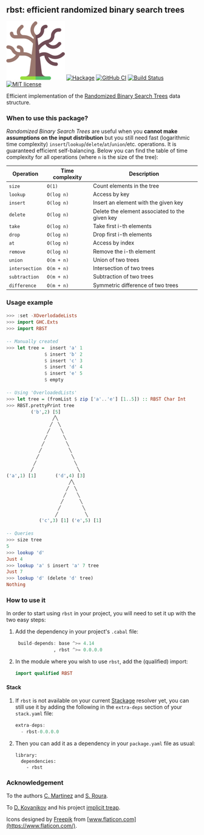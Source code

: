## rbst: efficient randomized binary search trees

![RBST nodes](./images/rbst.png)
[![Hackage](https://img.shields.io/hackage/v/rbst.svg)](https://hackage.haskell.org/package/rbst)
[![GitHub CI](https://github.com/monadplus/rbst/workflows/CI/badge.svg)](https://github.com/monadplus/rbst/actions)
[![Build Status](https://travis-ci.org/monadplus/RBST.svg?branch=master)](https://travis-ci.org/monadplus/RBST)
[![MIT license](https://img.shields.io/github/license/monadplus/rbst)](LICENSE)

Efficient implementation of the [Randomized Binary Search Trees][1] data structure.

### When to use this package?

_Randomized Binary Search Trees_ are useful when you __cannot make assumptions on the input distribution__ but you still need fast (logarithmic time complexity) `insert`/`lookup`/`delete`/`at`/`union`/etc. operations. It is guaranteed efficient self-balancing. Below you can find the table of time complexity for all operations (where `n` is the size of the tree):

| Operation      | Time complexity | Description                                    |
|----------------|-----------------|------------------------------------------------|
| `size`         | `O(1)`          | Count elements in the tree                     |
| `lookup`       | `O(log n)`      | Access by key                                  |
| `insert`       | `O(log n)`      | Insert an element with the given key           |
| `delete`       | `O(log n)`      | Delete the element associated to the given key |
| `take`         | `O(log n)`      | Take first i-th elements                       |
| `drop`         | `O(log n)`      | Drop first i-th elements                       |
| `at`           | `O(log n)`      | Access by index                                |
| `remove`       | `O(log n)`      | Remove the i-th element                        |
| `union`        | `O(m + n)`      | Union of two trees                             |
| `intersection` | `O(m + n)`      | Intersection of two trees                      |
| `subtraction`  | `O(m + n)`      | Subtraction of two trees                       |
| `difference`   | `O(m + n)`      | Symmetric difference of two trees              |

### Usage example

```haskell
>>> :set -XOverlodadeLists
>>> import GHC.Exts
>>> import RBST

-- Manually created
>>> let tree =  insert 'a' 1
              $ insert 'b' 2
              $ insert 'c' 3
              $ insert 'd' 4
              $ insert 'e' 5
              $ empty

-- Using 'OverloadedLists'
>>> let tree = (fromList $ zip ['a'..'e'] [1..5]) :: RBST Char Int
>>> RBST.prettyPrint tree
         ('b',2) [5]
                 ╱╲
                ╱  ╲
               ╱    ╲
              ╱      ╲
             ╱        ╲
            ╱          ╲
           ╱            ╲
          ╱              ╲
         ╱                ╲
('a',1) [1]       ('d',4) [3]
                       ╱╲
                      ╱  ╲
                     ╱    ╲
                    ╱      ╲
                   ╱        ╲
                  ╱          ╲
            ('c',3) [1] ('e',5) [1]

-- Queries
>>> size tree
5
>>> lookup 'd'
Just 4
>>> lookup 'a' $ insert 'a' 7 tree
Just 7
>>> lookup 'd' (delete 'd' tree)
Nothing
```

### How to use it

In order to start using `rbst` in your project, you will need to set it up with the two easy steps:

1. Add the dependency in your project's `.cabal` file:

   ```haskell
    build-depends: base ^>= 4.14
                 , rbst ^>= 0.0.0.0
   ```

2. In the module where you wish to use `rbst`,  add the (qualified) import:

   ```haskell
   import qualified RBST
   ```

#### Stack

1. If `rbst` is not available on your current [Stackage][3] resolver yet, you can still use it by adding the following in the `extra-deps` section of your `stack.yaml` file:

    ```haskell
    extra-deps:
      - rbst-0.0.0.0
    ```

2. Then you can add it as a dependency in your `package.yaml` file as usual:

    ```
    library:
      dependencies:
        - rbst
    ```

### Acknowledgement

To the authors [C. Martinez](https://www.cs.upc.edu/~conrado/) and [S. Roura](https://www.cs.upc.edu/~roura/).

To [D. Kovanikov](https://github.com/chshersh) and his project [implicit treap][2].

Icons designed by [Freepik](http://www.freepik.com) from [www.flaticon.com](https://www.flaticon.com/).

[1]: http://akira.ruc.dk/~keld/teaching/algoritmedesign_f08/Artikler/03/Martinez97.pdf
[2]: https://github.com/chshersh/treap
[3]: https://www.stackage.org/
